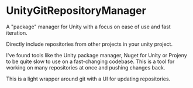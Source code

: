 # UnityGitRepositoryManager

A "package" manager for Unity with a focus on ease of use and fast iteration.

Directly include repositories from other projects in your unity project.

I've found tools like the Unity package manager, Nuget for Unity or Projeny to be quite slow to use on a fast-changing codebase.
This is a tool for working on many repositories at once and pushing changes back.

This is a light wrapper around git with a UI for updating repositories.

